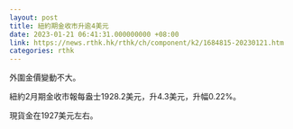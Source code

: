 ```yaml
---
layout: post
title: 紐約期金收市升逾4美元
date: 2023-01-21 06:41:31.000000000 +08:00
link: https://news.rthk.hk/rthk/ch/component/k2/1684815-20230121.htm
categories: rthk
---
```


外圍金價變動不大。

紐約2月期金收市報每盎士1928.2美元，升4.3美元，升幅0.22%。

現貨金在1927美元左右。
